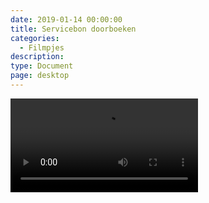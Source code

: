 ```yaml
---
date: 2019-01-14 00:00:00
title: Servicebon doorboeken
categories:
  - Filmpjes
description:
type: Document
page: desktop
---
```



<video autoplay>
  <source src="https://help.ignissoftware.nl/videos/id.Servicebon.doorboeken.mp4" type="video/mp4">
  Your browser does not support the video tag.
</video>